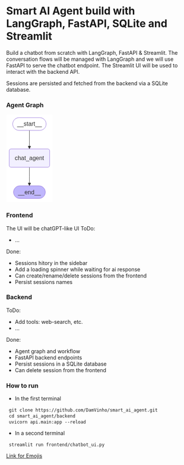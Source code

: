# Smart AI Agent build with LangGraph, FastAPI, SQLite and Streamlit

Build a chatbot from scratch with LangGraph, FastAPI & Streamlit. 
The conversation flows will be managed with LangGraph and we will use FastAPI to serve the chatbot endpoint. The Streamlit UI will be used to interact with the backend API.

Sessions are persisted and fetched from the backend via a SQLite database.

### Agent Graph 
![Agent graph](./graph.png)

### Frontend
The UI will be chatGPT-like UI
ToDo:
- ...


Done:
 - Sessions hitory in the sidebar
 - Add a loading spinner while waiting for ai response
 - Can create/rename/delete sessions from the frontend
 - Persist sessions names

### Backend

ToDo:
 - Add tools: web-search, etc.
 - ...


Done:
 - Agent graph and workflow
 - FastAPI backend endpoints
 - Persist sessions in a SQLite database
 - Can delete session from the frontend

### How to run

 - In the first terminal

 ```
  git clone https://github.com/DamVinho/smart_ai_agent.git
  cd smart_ai_agent/backend
  uvicorn api.main:app --reload
 ```
 
 - In a second terminal
 
 ```
  streamlit run frontend/chatbot_ui.py
 ```

 [Link for Emojis](https://emojikeyboard.top/fr/)
